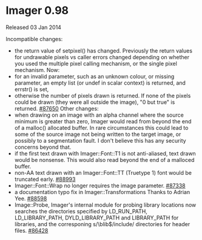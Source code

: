# Imager 0.98

Released 03 Jan 2014

Incompatible changes:
- the return value of setpixel() has changed. Previously the return values for undrawable pixels vs caller errors changed depending on whether you used the multiple pixel calling mechanism, or the single pixel mechanism. Now: 
- for an invalid parameter, such as an unknown colour, or missing parameter, an empty list (or undef in scalar context) is returned, and errstr() is set, 
- otherwise the number of pixels drawn is returned. If none of the pixels could be drawn (they were all outside the image), "0 but true" is returned. [#87650](https://github.com/tonycoz/imager/issues/87650) Other changes: 
- when drawing on an image with an alpha channel where the source minimum is greater than zero, Imager would read from beyond the end of a malloc() allocated buffer. In rare circumstances this could lead to some of the source image not being written to the target image, or possibly to a segmentation fault. I don't believe this has any security concerns beyond that. 
- if the first text drawn with Imager::Font::T1 is not anti-aliased, text drawn would be nonsense. This would also read beyond the end of a malloced buffer. 
- non-AA text drawn with an Imager::Font::TT (Truetype 1) font would be truncated early. [#88993](https://github.com/tonycoz/imager/issues/88993) 
- Imager::Font::Wrap no longer requires the image parameter. [#87338](https://github.com/tonycoz/imager/issues/87338) 
- a documentation typo fix in Imager::Transformations Thanks to Adrian Yee. [#88598](https://github.com/tonycoz/imager/issues/88598) 
- Image::Probe, Imager's internal module for probing library locations now searches the directories specified by LD_RUN_PATH, LD_LIBRARY_PATH, DYLD_LIBRARY_PATH and LIBRARY_PATH for libraries, and the corresponing s/\blib$/include/ directories for header files. [#86428](https://github.com/tonycoz/imager/issues/86428)